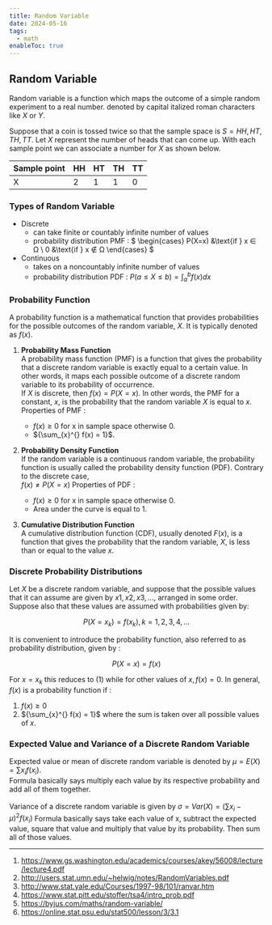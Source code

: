 ```yaml
---
title: Random Variable
date: 2024-05-16
tags:
  - math
enableToc: true
---
```


## Random Variable

Random variable is a function which maps the outcome of a simple random experiment to a real number.
denoted by capital italized roman characters like $X$ or $Y$.

Suppose that a coin is tossed twice so that the sample space is $S={HH, HT, TH, TT}$. Let $X$ represent the number of heads that can come up. With each sample point we can associate a number for $X$ as shown below.

| Sample point | HH  | HT  | TH  | TT  |
| ------------ | --- | --- | --- | --- |
| X            | 2   | 1   | 1   | 0   |

### Types of Random Variable

- Discrete
  - can take finite or countably infinite number of values
  - probability distribution PMF :
    $
    \begin{cases}
    P(X=x) &\text{if }  x ∈ Ω \\
    0 &\text{if } x ∉ Ω
    \end{cases}
    $
- Continuous
  - takes on a noncountably infinite number of values
  - probability distribution PDF : $P(a \leq X \leq b) = \int_{a}^{b} f(x) dx$

### Probability Function
A probability function is a mathematical function that provides probabilities for the possible outcomes of the random variable, $X$. It is typically denoted as $f(x)$.
1. **Probability Mass Function** \
A probability mass function (PMF) is a function that gives the probability that a discrete random variable is exactly equal to a certain value. In other words, it maps each possible outcome of a discrete random variable to its probability of occurrence.\
If $X$ is discrete, then $f(x) = P(X=x)$. In other words, the PMF for a constant, $x$, is the probability that the random variable $X$ is equal to $x$. \
Properties of PMF :
    - ${f(x) ≥ 0}$ for x in sample space otherwise 0.
    - ${\sum_{x}^{} f(x) = 1}$.

2. **Probability Density Function**\
If the random variable is a continuous random variable, the probability function is usually called the probability density function (PDF). Contrary to the discrete case, \
$f(x) \neq P(X=x)$
Properties of PDF :
    - ${f(x) ≥ 0}$ for x in sample space otherwise 0.
    - Area under the curve is equal to 1.

3. **Cumulative Distribution Function**\
A cumulative distribution function (CDF), usually denoted 
$F(x)$, is a function that gives the probability that the random variable, $X$, is less than or equal to the value $x$.


### Discrete Probability Distributions

Let $X$ be a discrete random variable, and suppose that the possible values that it can assume are given by $x1, x2, x3, . . . ,$ arranged in some order. Suppose also that these values are assumed with probabilities given by: 

$$ P(X=x_k) = f(x_k),k = 1, 2, 3, 4,...$$

It is convenient to introduce the probability function, also referred to as probability distribution, given by :

$$P(X=x) = f(x)$$

For $x=x_k$ this reduces to (1) while for other values of $x, f(x) = 0$.
In general, $f(x)$ is a probability function if :
1. ${f(x) ≥ 0}$
2. ${\sum_{x}^{} f(x) = 1}$
   where the sum is taken over all possible values of $x$.

### Expected Value and Variance of a Discrete Random Variable
Expected value or mean of discrete random variable is denoted by $\mu = E(X) = \sum x_i{f(x_i)}$. \
Formula basically says multiply each value by its respective probability and add all of them together.\
\
Variance of a discrete random variable is given by $\sigma = Var(X)=(\sum x_i-\mu)^2{f(x_i)}$
Formula basically says take each value of x, subtract the expected value, square that value and multiply that value by its probability. Then sum all of those values.

--- 
1. https://www.gs.washington.edu/academics/courses/akey/56008/lecture/lecture4.pdf
2. http://users.stat.umn.edu/~helwig/notes/RandomVariables.pdf
3. http://www.stat.yale.edu/Courses/1997-98/101/ranvar.htm
4. https://www.stat.pitt.edu/stoffer/tsa4/intro_prob.pdf
5. https://byjus.com/maths/random-variable/
6. https://online.stat.psu.edu/stat500/lesson/3/3.1
